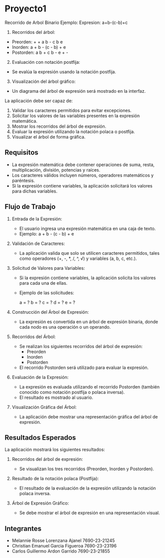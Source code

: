 # Proyecto1
Recorrido de Arbol Binario
Ejemplo:
Expresion:
a+b-(c-b)+c

1. Recorridos del árbol:
- Preorden: + + a b - c b e
- Inorden: a + b - (c - b) + e
- Postorden: a b + c b - e + -

2. Evaluación con notación postfija:
- Se evalúa la expresión usando la notación postfija.

3. Visualización del árbol gráfico:
- Un diagrama del árbol de expresión será mostrado en la interfaz.

La aplicación debe ser capaz de:

1. Validar los caracteres permitidos para evitar excepciones.
2. Solicitar los valores de las variables presentes en la expresión matemática.
3. Mostrar los recorridos del árbol de expresión.
4. Evaluar la expresión utilizando la notación polaca o postfija.
5. Visualizar el árbol de forma gráfica.

## Requisitos

- La expresión matemática debe contener operaciones de suma, resta, multiplicación, división, potencias y raíces.
- Los caracteres válidos incluyen números, operadores matemáticos y paréntesis.
- Si la expresión contiene variables, la aplicación solicitará los valores para dichas variables.

## Flujo de Trabajo

1. Entrada de la Expresión:
   - El usuario ingresa una expresión matemática en una caja de texto.
   - Ejemplo: a + b - (c - b) + e

2. Validación de Caracteres:
   - La aplicación valida que solo se utilicen caracteres permitidos, tales como operadores (+, -, *, /, ^, √) y variables (a, b, c, etc.).

3. Solicitud de Valores para Variables:
   - Si la expresión contiene variables, la aplicación solicita los valores para cada una de ellas.
   - Ejemplo de las solicitudes:
     
     a = ?
     b = ?
     c = ?
     d = ?
     e = ?
     

4. Construcción del Árbol de Expresión:
   - La expresión es convertida en un árbol de expresión binaria, donde cada nodo es una operación o un operando.

5. Recorridos del Árbol:
   - Se realizan los siguientes recorridos del árbol de expresión:
     - Preorden
     - Inorden
     - Postorden
   - El recorrido Postorden será utilizado para evaluar la expresión.

6. Evaluación de la Expresión:
   - La expresión es evaluada utilizando el recorrido Postorden (también conocido como notación postfija o polaca inversa). 
   - El resultado es mostrado al usuario.

7. Visualización Gráfica del Árbol:
   - La aplicación debe mostrar una representación gráfica del árbol de expresión.

## Resultados Esperados

La aplicación mostrará los siguientes resultados:

1. Recorridos del árbol de expresión:
   - Se visualizan los tres recorridos (Preorden, Inorden y Postorden).

2. Resultado de la notación polaca (Postfija):
   - El resultado de la evaluación de la expresión utilizando la notación polaca inversa.

3. Árbol de Expresión Gráfico:
   - Se debe mostrar el árbol de expresión en una representación visual.

## Integrantes
- Melannie Rosse Lorenzana Ajanel 7690-23-21245
- Christian Emanuel Garcia Figueroa 7690-23-23196
- Carlos Guillermo Ardon Garrido 7690-23-21855
